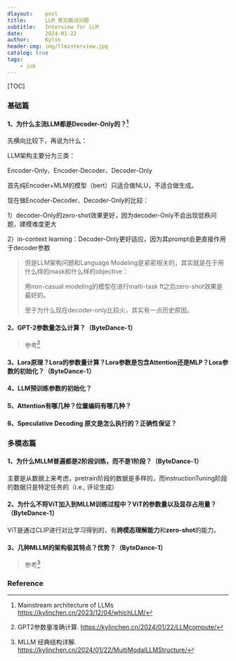 ```yaml
---
dlayout:    post
title:      LLM 常见面试问题
subtitle:   Interview for LLM
date:       2024-01-22
author:     Kylin
header-img: img/llminterview.jpg
catalog: true
tags:
    - job
---
```




[TOC]



### 基础篇

#### 1、为什么主流LLM都是Decoder-Only的？[^1]

先横向比较下，再说为什么：

LLM架构主要分为三类：

Encoder-Only、Encoder-Decoder、Decoder-Only



首先纯Encoder+MLM的模型（bert）只适合做NLU，不适合做生成。

现在做Encoder-Decoder、Decoder-Only的比较：

1）decoder-Only的zero-shot效果更好，因为decoder-Only不会出现低秩问题，建模难度更大

2）in-context learning：Decoder-Only更好适应，因为其prompt会更直接作用于decoder参数

> 但是LLM架构问题和Language Modeling是紧密相关的，其实就是在于用什么样的mask和什么样的objective：
>
> 用non-casual modeling的模型在进行malti-task ft之后zero-shot效果是最好的。
>
> 至于为什么现在decoder-only比较火，其实有一点历史原因。

#### 2、GPT-2参数量怎么计算？（ByteDance-1）

> 参考[^2]

#### 3、Lora原理？Lora的参数量计算？Lora参数是包含Attention还是MLP？Lora参数的初始化？（ByteDance-1）



#### 4、LLM预训练参数的初始化？



#### 5、Attention有哪几种？位置编码有哪几种？



#### 6、Speculative Decoding 原文是怎么执行的？正确性保证？







### 多模态篇

#### 1、为什么MLLM普遍都是2阶段训练，而不是1阶段？（ByteDance-1）

主要是从数据上来考虑，pretrain阶段的数据是多样的，而instructionTuning阶段的数据只是特定任务的（i.e., 评论生成）



#### 2、为什么不将ViT加入到MLLM训练过程中？ViT的参数量以及显存占用量？（ByteDance-1）

ViT是通过CLIP进行对比学习得到的，有**跨模态理解能力**和**zero-shot**的能力。





#### 3、几种MLLM的架构极其特点？优势？（ByteDance-1）

> 参考[^3]





### Reference

[^1]: Mainstream architecture of LLMs https://kylinchen.cn/2023/12/04/whichLLM/

[^2]: GPT2参数量准确计算. https://kylinchen.cn/2024/01/22/LLMcompute/
[^3]: MLLM 经典结构详解. https://kylinchen.cn/2024/01/22/MultiModalLLMStructure/